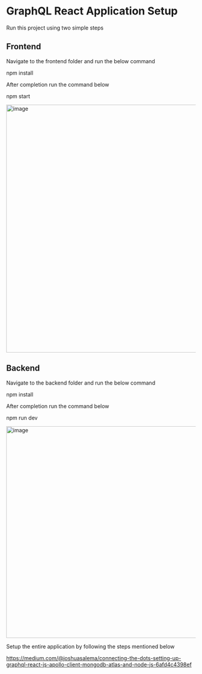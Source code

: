 
# GraphQL React Application Setup

Run this project using two simple steps



## Frontend
Navigate to the frontend folder and run the below command

npm install

After completion run the command below 

npm start

<img width="659" alt="image" src="https://user-images.githubusercontent.com/28800051/192219771-fb28f8c1-dfb4-4cd0-b0c4-f672ece32f97.png">


## Backend

Navigate to the backend folder and run the below command

npm install

After completion run the command below

npm run dev

<img width="563" alt="image" src="https://user-images.githubusercontent.com/28800051/192220093-9c43dd49-545f-4220-bae3-73b4e952b9cb.png">

Setup the entire application by following the steps mentioned below

https://medium.com/@joshuasalema/connecting-the-dots-setting-up-graphql-react-js-apollo-client-mongodb-atlas-and-node-js-6afd4c4398ef
